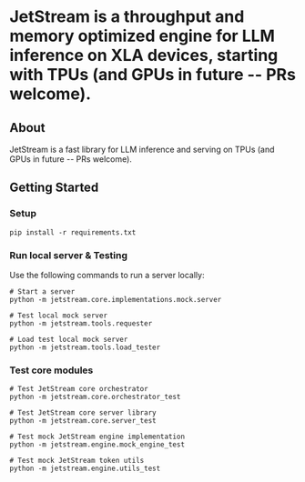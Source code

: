 # JetStream is a throughput and memory optimized engine for LLM inference on XLA devices, starting with TPUs (and GPUs in future -- PRs welcome).

## About

JetStream is a fast library for LLM inference and serving on TPUs (and GPUs in future -- PRs welcome).

## Getting Started

### Setup
```
pip install -r requirements.txt
```

### Run local server & Testing

Use the following commands to run a server locally:
```
# Start a server
python -m jetstream.core.implementations.mock.server

# Test local mock server
python -m jetstream.tools.requester

# Load test local mock server
python -m jetstream.tools.load_tester

```

### Test core modules
```
# Test JetStream core orchestrator
python -m jetstream.core.orchestrator_test

# Test JetStream core server library
python -m jetstream.core.server_test

# Test mock JetStream engine implementation
python -m jetstream.engine.mock_engine_test

# Test mock JetStream token utils
python -m jetstream.engine.utils_test

```
